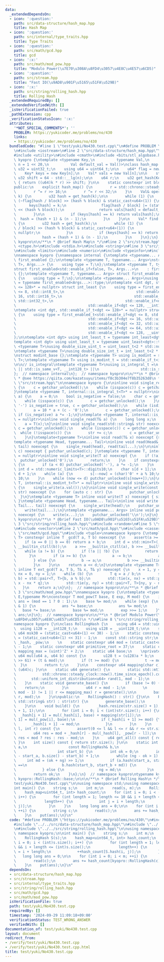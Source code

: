 ```yaml
---
data:
  _extendedDependsOn:
  - icon: ':question:'
    path: src/data-structure/hash_map.hpp
    title: Hash Map
  - icon: ':question:'
    path: src/internal/type_traits.hpp
    title: Type Traits
  - icon: ':question:'
    path: src/math/gcd.hpp
    title: gcd
  - icon: ':x:'
    path: src/math/mod_pow.hpp
    title: "Modulo Power(\u7E70\u308A\u8FD4\u3057\u4E8C\u4E57\u6CD5)"
  - icon: ':question:'
    path: src/stream.hpp
    title: "Fast IO(\u9AD8\u901F\u5165\u51FA\u529B)"
  - icon: ':x:'
    path: src/string/rolling_hash.hpp
    title: Rolling Hash
  _extendedRequiredBy: []
  _extendedVerifiedWith: []
  _isVerificationFailed: true
  _pathExtension: cpp
  _verificationStatusIcon: ':x:'
  attributes:
    '*NOT_SPECIAL_COMMENTS*': ''
    PROBLEM: https://yukicoder.me/problems/no/430
    links:
    - https://yukicoder.me/problems/no/430
  bundledCode: "#line 1 \"test/yuki/No430.test.cpp\"\n#define PROBLEM \"https://yukicoder.me/problems/no/430\"\
    \n#include <iostream>\n#line 2 \"src/data-structure/hash_map.hpp\"\n#include <chrono>\n\
    #include <utility>\n#include <cmath>\n#include <bits/stl_algobase.h>\n\nnamespace\
    \ kyopro {\ntemplate <typename Key,\n          typename Val,\n          std::size_t\
    \ n = 1 << 20,\n          Val default_val = Val()>\nclass hash_map {\n    using\
    \ u32 = uint32_t;\n    using u64 = uint64_t;\n\n    u64* flag = new u64[n / 64];\n\
    \    Key* keys = new Key[n];\n    Val* vals = new Val[n];\n\n    static constexpr\
    \ u32 shift = 64 - std::__lg(n);\n\n    u64 r;\n    u32 get_hash(Key k) const\
    \ { return ((u64)k * r) >> shift; }\n\n    static constexpr int block = 64;\n\n\
    public:\n    explicit hash_map() {\n        r = std::chrono::steady_clock::now().time_since_epoch().count();\n\
    \        r ^= r >> 16;\n        r ^= r << 32;\n    }\n    Val& operator[](Key\
    \ k) {\n        u32 hash = get_hash(k);\n\n        while (1) {\n            if\
    \ (~flag[hash / block] >> (hash % block) & static_cast<u64>(1)) {\n          \
    \      keys[hash] = k;\n                flag[hash / block] |= (static_cast<u64>(1)\
    \ << (hash % block));\n                return vals[hash] = default_val;\n    \
    \        }\n\n            if (keys[hash] == k) return vals[hash];\n          \
    \  hash = (hash + 1) & (n - 1);\n        }\n    }\n\n    Val* find(Key k) const\
    \ {\n        u32 hash = get_hash(k);\n        while (1) {\n            if (~flag[hash\
    \ / block] >> (hash % block) & static_cast<u64>(1)) {\n                return\
    \ nullptr;\n            }\n            if (keys[hash] == k) return &(vals[hash]);\n\
    \            hash = (hash + 1) & (n - 1);\n        }\n    }\n};\n};  // namespace\
    \ kyopro\n\n/**\n * @brief Hash Map\n */\n#line 2 \"src/stream.hpp\"\n#include\
    \ <ctype.h>\n#include <stdio.h>\n#include <string>\n#line 3 \"src/internal/type_traits.hpp\"\
    \n#include <limits>\n#include <numeric>\n#include <typeinfo>\n#include <cstdint>\n\
    \nnamespace kyopro {\nnamespace internal {\ntemplate <typename... Args> struct\
    \ first_enabled {};\n\ntemplate <typename T, typename... Args>\nstruct first_enabled<std::enable_if<true,\
    \ T>, Args...> {\n    using type = T;\n};\ntemplate <typename T, typename... Args>\n\
    struct first_enabled<std::enable_if<false, T>, Args...>\n    : first_enabled<Args...>\
    \ {};\ntemplate <typename T, typename... Args> struct first_enabled<T, Args...>\
    \ {\n    using type = T;\n};\n\ntemplate <typename... Args>\nusing first_enabled_t\
    \ = typename first_enabled<Args...>::type;\n\ntemplate <int dgt, std::enable_if_t<dgt\
    \ <= 128>* = nullptr> struct int_least {\n    using type = first_enabled_t<std::enable_if<dgt\
    \ <= 8, std::int8_t>,\n                                 std::enable_if<dgt <=\
    \ 16, std::int16_t>,\n                                 std::enable_if<dgt <= 32,\
    \ std::int32_t>,\n                                 std::enable_if<dgt <= 64, std::int64_t>,\n\
    \                                 std::enable_if<dgt <= 128, __int128_t>>;\n};\n\
    \ntemplate <int dgt, std::enable_if_t<dgt <= 128>* = nullptr> struct uint_least\
    \ {\n    using type = first_enabled_t<std::enable_if<dgt <= 8, std::uint8_t>,\n\
    \                                 std::enable_if<dgt <= 16, std::uint16_t>,\n\
    \                                 std::enable_if<dgt <= 32, std::uint32_t>,\n\
    \                                 std::enable_if<dgt <= 64, std::uint64_t>,\n\
    \                                 std::enable_if<dgt <= 128, __uint128_t>>;\n\
    };\n\ntemplate <int dgt> using int_least_t = typename int_least<dgt>::type;\n\
    template <int dgt> using uint_least_t = typename uint_least<dgt>::type;\n\ntemplate\
    \ <typename T>\nusing double_size_uint_t = uint_least_t<2 * std::numeric_limits<T>::digits>;\n\
    \ntemplate <typename T>\nusing double_size_int_t = int_least_t<2 * std::numeric_limits<T>::digits>;\n\
    \nstruct modint_base {};\ntemplate <typename T> using is_modint = std::is_base_of<modint_base,\
    \ T>;\ntemplate <typename T> using is_modint_t = std::enable_if_t<is_modint<T>::value>;\n\
    \n\n// is_integral\ntemplate <typename T>\nusing is_integral_t =\n    std::enable_if_t<std::is_integral_v<T>\
    \ || std::is_same_v<T, __int128_t> ||\n                   std::is_same_v<T, __uint128_t>>;\n\
    };  // namespace internal\n};  // namespace kyopro\n\n/**\n * @brief Type Traits\n\
    \ * @see https://qiita.com/kazatsuyu/items/f8c3b304e7f8b35263d8\n */\n#line 6\
    \ \"src/stream.hpp\"\n\nnamespace kyopro {\n\ninline void single_read(char& c)\
    \ {\n    c = getchar_unlocked();\n    while (isspace(c)) c = getchar_unlocked();\n\
    }\ntemplate <typename T, internal::is_integral_t<T>* = nullptr>\ninline void single_read(T&\
    \ a) {\n    a = 0;\n    bool is_negative = false;\n    char c = getchar_unlocked();\n\
    \    while (isspace(c)) {\n        c = getchar_unlocked();\n    }\n    if (c ==\
    \ '-') is_negative = true, c = getchar_unlocked();\n    while (isdigit(c)) {\n\
    \        a = 10 * a + (c - '0');\n        c = getchar_unlocked();\n    }\n   \
    \ if (is_negative) a *= -1;\n}\ntemplate <typename T, internal::is_modint_t<T>*\
    \ = nullptr>\ninline void single_read(T& a) {\n    long long x;\n    single_read(x);\n\
    \    a = T(x);\n}\ninline void single_read(std::string& str) noexcept {\n    char\
    \ c = getchar_unlocked();\n    while (isspace(c)) c = getchar_unlocked();\n  \
    \  while (!isspace(c)) {\n        str += c;\n        c = getchar_unlocked();\n\
    \    }\n}\ntemplate<typename T>\ninline void read(T& x) noexcept {single_read(x);}\n\
    template <typename Head, typename... Tail>\ninline void read(Head& head, Tail&...\
    \ tail) noexcept {\n    single_read(head), read(tail...);\n}\n\ninline void single_write(char\
    \ c) noexcept { putchar_unlocked(c); }\ntemplate <typename T, internal::is_integral_t<T>*\
    \ = nullptr>\ninline void single_write(T a) noexcept {\n    if (!a) {\n      \
    \  putchar_unlocked('0');\n        return;\n    }\n    if constexpr (std::is_signed_v<T>)\
    \ {\n        if (a < 0) putchar_unlocked('-'), a *= -1;\n    }\n    constexpr\
    \ int d = std::numeric_limits<T>::digits10;\n    char s[d + 1];\n    int now =\
    \ d + 1;\n    while (a) {\n        s[--now] = (char)'0' + a % 10;\n        a /=\
    \ 10;\n    }\n    while (now <= d) putchar_unlocked(s[now++]);\n}\ntemplate <typename\
    \ T, internal::is_modint_t<T>* = nullptr>\ninline void single_write(T a) noexcept\
    \ {\n    single_write(a.val());\n}\ninline void single_write(const std::string&\
    \ str) noexcept {\n    for (auto c : str) {\n        putchar_unlocked(c);\n  \
    \  }\n}\ntemplate <typename T> inline void write(T x) noexcept { single_write(x);\
    \ }\ntemplate <typename Head, typename... Tail>\ninline void write(Head head,\
    \ Tail... tail) noexcept {\n    single_write(head);\n    putchar_unlocked(' ');\n\
    \    write(tail...);\n}\ntemplate <typename... Args> inline void put(Args... x)\
    \ noexcept {\n    write(x...);\n    putchar_unlocked('\\n');\n}\n};  // namespace\
    \ kyopro\n\n/**\n * @brief Fast IO(\u9AD8\u901F\u5165\u51FA\u529B)\n */\n#line\
    \ 3 \"src/string/rolling_hash.hpp\"\n#include <random>\n#line 5 \"src/string/rolling_hash.hpp\"\
    \n#include <vector>\n#line 2 \"src/math/gcd.hpp\"\n#include <cassert>\n#line 4\
    \ \"src/math/gcd.hpp\"\n#include <tuple>\nnamespace kyopro {\ntemplate <typename\
    \ T> constexpr inline T _gcd(T a, T b) noexcept {\n    assert(a >= 0 && b >= 0);\n\
    \    if (a == 0 || b == 0) return a + b;\n    int d = std::min<T>(__builtin_ctzll(a),\
    \ __builtin_ctzll(b));\n    a >>= __builtin_ctzll(a), b >>= __builtin_ctzll(b);\n\
    \    while (a != b) {\n        if (!a || !b) {\n            return a + b;\n  \
    \      }\n        if (a >= b) {\n            a -= b;\n            a >>= __builtin_ctzll(a);\n\
    \        } else {\n            b -= a;\n            b >>= __builtin_ctzll(b);\n\
    \        }\n    }\n\n    return a << d;\n}\n\ntemplate <typename T>\nconstexpr\
    \ inline T ext_gcd(T a, T b, T& x, T& y) noexcept {\n    x = 1, y = 0;\n    T\
    \ nx = 0, ny = 1;\n    while (b) {\n        T q = a / b;\n        std::tie(a,\
    \ b) = std::pair<T, T>{b, a % b};\n        std::tie(x, nx) = std::pair<T, T>{nx,\
    \ x - nx * q};\n        std::tie(y, ny) = std::pair<T, T>{ny, y - ny * q};\n \
    \   }\n    return a;\n}\n};  // namespace kyopro\n\n/**\n * @brief gcd\n*/\n#line\
    \ 3 \"src/math/mod_pow.hpp\"\nnamespace kyopro {\n\ntemplate <typename T, typename\
    \ E,typename M>\nconstexpr T mod_pow(T base, E exp, M mod) {\n    internal::double_size_uint_t<M>\
    \ ans = (mod == 1 ? 0 : 1);\n    base %= mod;\n    while (exp) {\n        if (exp\
    \ & 1) {\n            ans *= base;\n            ans %= mod;\n        }\n     \
    \   base *= base;\n        base %= mod;\n        exp >>= 1;\n    }\n    return\
    \ ans;\n}\n};  // namespace kyopro\n\n/**\n * @brief Modulo Power(\u7E70\u308A\
    \u8FD4\u3057\u4E8C\u4E57\u6CD5)\n */\n#line 8 \"src/string/rolling_hash.hpp\"\n\
    namespace kyopro {\n\nclass RollingHash {\n    using u64 = std::uint64_t;\n  \
    \  using i128 = __int128_t;\n    using u128 = __uint128_t;\n\n    static constexpr\
    \ u64 msk30 = (static_cast<u64>(1) << 30) - 1;\n    static constexpr u64 msk61\
    \ = (static_cast<u64>(1) << 31) - 1;\n    const std::string str;\n    std::vector<u64>\
    \ _hash, _pow;\n    \n    static constexpr u64 mod = (static_cast<u64>(1) << 61)\
    \ - 1;\n    static constexpr u64 primitive_root = 37;\n    static constexpr uint\
    \ mapping_max = (uint)'Z' + 2;\n    static u64 base;\n    \nprivate:\n    constexpr\
    \ u64 mul(u64 a, u64 b) const {\n        u128 t = (u128)a * b;\n        t = (t\
    \ >> 61) + (t & mod);\n        if (t >= mod) {\n            t -= mod;\n      \
    \  }\n        return t;\n    }\n\n    constexpr u64 mapping(char c) const { return\
    \ (u64)c; }\n\n    static u64 generate() {\n        static std::mt19937_64 engine(\n\
    \            std::chrono::steady_clock::now().time_since_epoch().count());\n \
    \       std::uniform_int_distribution<u64> rand(1, mod - 1);\n        return rand(engine);\n\
    \    }\n    static void generate_base() {\n        if (base != 0) {\n        \
    \    return;\n        }\n        u64 r = mod - 1;\n        \n        while (_gcd(r,\
    \ mod - 1) != 1 || r <= mapping_max) r = generate();\n\n        base = mod_pow(primitive_root,\
    \ r, mod);\n    }\n\npublic:\n    RollingHash() : str() {}\n\n    RollingHash(const\
    \ std::string& str) : str(str) {\n        generate_base();\n        build();\n\
    \    }\n\n    void build() {\n        _hash.resize(str.size() + 1);\n        _pow.resize(str.size()\
    \ + 1, 1);\n\n        for (int i = 0; i < (int)str.size(); i++) {\n          \
    \  _hash[i + 1] = mul(_hash[i], base) + mapping(str[i]);\n            _pow[i +\
    \ 1] = mul(_pow[i], base);\n            if (_hash[i + 1] >= mod) {\n         \
    \       _hash[i + 1] -= mod;\n            }\n        }\n    }\n    u64 hash(int\
    \ l, int r) const {\n        assert(0 <= l && l <= r && r <= str.size());\n\n\
    \        u64 res = mod + _hash[r] - mul(_hash[l], _pow[r - l]);\n        return\
    \ res < mod ? res : res - mod;\n    }\n    u64 get_all() const { return _hash.back();\
    \ }\n    int size() const { return str.size(); }\n\n    static int lcp(const RollingHash&\
    \ a,\n                   const RollingHash& b,\n                   int start_a,\n\
    \                   int start_b) {\n        int ok = 0;\n        int ng = std::min(a.size()\
    \ - start_a, b.size() - start_b) + 1;\n        while (ng - ok > 1) {\n       \
    \     int md = (ok + ng) >> 1;\n            if (a.hash(start_a, start_a + md)\
    \ ==\n                b.hash(start_b, start_b + md)) {\n                ok = md;\n\
    \            } else {\n                ng = md;\n            }\n        }\n\n\
    \        return ok;\n    }\n};\n}  // namespace kyopro\ntypename kyopro::RollingHash::u64\
    \ kyopro::RollingHash::base;\n\n\n/**\n * @brief Rolling Hash\n */\n#line 6 \"\
    test/yuki/No430.test.cpp\"\n\nusing namespace std;\nusing namespace kyopro;\n\n\
    int main() {\n    string s;\n    int m;\n    read(s, m);\n    RollingHash S(s);\n\
    \    hash_map<uint64_t, int> hash_count;\n    for (int i = 0; i < (int)s.size();\
    \ i++) {\n        for (int length = 1; length <= 10 && i + length <= (int)s.size();\n\
    \             length++) {\n            int j = i + length;\n            ++hash_count[S.hash(i,\
    \ j)];\n        }\n    }\n    long long ans = 0;\n\n    for (int i = 0; i < m;\
    \ ++i) {\n        string c;\n        read(c);\n        ans += hash_count[kyopro::RollingHash(c).get_all()];\n\
    \    }\n    put(ans);\n}\n"
  code: "#define PROBLEM \"https://yukicoder.me/problems/no/430\"\n#include <iostream>\n\
    #include \"../../src/data-structure/hash_map.hpp\"\n#include \"../../src/stream.hpp\"\
    \n#include \"../../src/string/rolling_hash.hpp\"\n\nusing namespace std;\nusing\
    \ namespace kyopro;\n\nint main() {\n    string s;\n    int m;\n    read(s, m);\n\
    \    RollingHash S(s);\n    hash_map<uint64_t, int> hash_count;\n    for (int\
    \ i = 0; i < (int)s.size(); i++) {\n        for (int length = 1; length <= 10\
    \ && i + length <= (int)s.size();\n             length++) {\n            int j\
    \ = i + length;\n            ++hash_count[S.hash(i, j)];\n        }\n    }\n \
    \   long long ans = 0;\n\n    for (int i = 0; i < m; ++i) {\n        string c;\n\
    \        read(c);\n        ans += hash_count[kyopro::RollingHash(c).get_all()];\n\
    \    }\n    put(ans);\n}\n"
  dependsOn:
  - src/data-structure/hash_map.hpp
  - src/stream.hpp
  - src/internal/type_traits.hpp
  - src/string/rolling_hash.hpp
  - src/math/gcd.hpp
  - src/math/mod_pow.hpp
  isVerificationFile: true
  path: test/yuki/No430.test.cpp
  requiredBy: []
  timestamp: '2024-09-29 11:09:18+09:00'
  verificationStatus: TEST_WRONG_ANSWER
  verifiedWith: []
documentation_of: test/yuki/No430.test.cpp
layout: document
redirect_from:
- /verify/test/yuki/No430.test.cpp
- /verify/test/yuki/No430.test.cpp.html
title: test/yuki/No430.test.cpp
---
```

